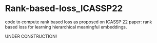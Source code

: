 # Rank-based-loss_ICASSP22
code to compute rank based loss as proposed on ICASSP 22 paper: rank based loss for learning hierarchical meaningful embeddings. 



UNDER CONSTRUCTION!
